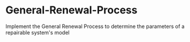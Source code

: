 # General-Renewal-Process
Implement the General Renewal Process to determine the parameters of a repairable system's model
